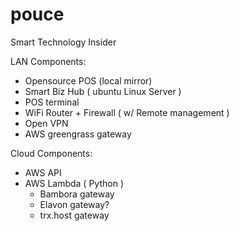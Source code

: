 # pouce
Smart Technology Insider

LAN Components:
  - Opensource POS (local mirror)
  - Smart Biz Hub ( ubuntu Linux Server )
  - POS terminal
  - WiFi Router + Firewall ( w/ Remote management )
  - Open VPN
  - AWS greengrass gateway
  
 Cloud Components:
  - AWS API
  - AWS Lambda ( Python ) 
    - Bambora gateway
    - Elavon gateway?
    - trx.host gateway
    
  
  
  
